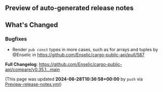 ## Preview of auto-generated release notes
<!-- Release notes generated using configuration in .github/release.yml at main -->

## What's Changed
### Bugfixes
* Render `pub const` types in more cases, such as for arrays and tuples by @Enselic in https://github.com/Enselic/cargo-public-api/pull/587


**Full Changelog**: https://github.com/Enselic/cargo-public-api/compare/v0.35.1...main


(This page was updated **2024-06-28T10:36:58+00:00** by `push` via [Preview-release-notes.yml](https://github.com/Enselic/cargo-public-api/actions/runs/9711471056))
